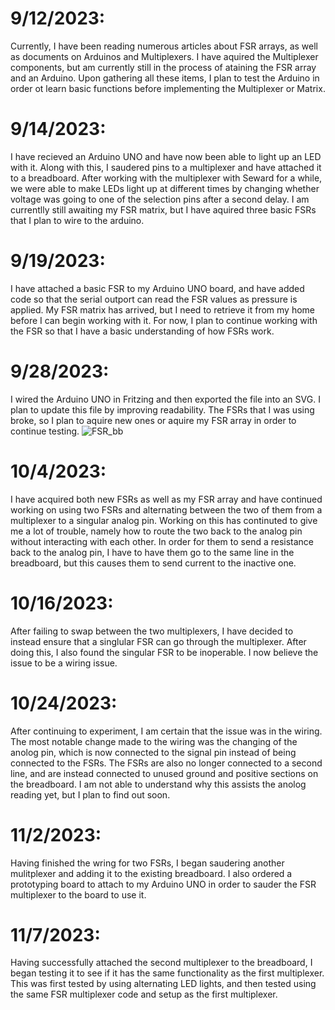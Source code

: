 # 9/12/2023: 
Currently, I have been reading numerous articles about FSR arrays, as well as documents on Arduinos and Multiplexers. I have aquired the Multiplexer components, but am currently still in the process of ataining the FSR array and an Arduino. Upon gathering all these items, I plan to test the Arduino in order ot learn basic functions before implementing the Multiplexer or Matrix.  
# 9/14/2023: 
I have recieved an Arduino UNO and have now been able to light up an LED with it. Along with this, I saudered pins to a multiplexer and have attached it to a breadboard. After working with the multiplexer with Seward for a while, we were able to make LEDs light up at different times by changing whether voltage was going to one of the selection pins after a second delay. I am currentlly still awaiting my FSR matrix, but I have aquired three basic FSRs that I plan to wire to the arduino.  
# 9/19/2023:
I have attached a basic FSR to my Arduino UNO board, and have added code so that the serial outport can read the FSR values as pressure is applied. My FSR matrix has arrived, but I need to retrieve it from my home before I can begin working with it. For now, I plan to continue working with the FSR so that I have a basic understanding of how FSRs work.  
# 9/28/2023:
I wired the Arduino UNO in Fritzing and then exported the file into an SVG. I plan to update this file by improving readability. The FSRs that I was using broke, so I plan to aquire new ones or aquire my FSR array in order to continue testing.
![FSR_bb](https://github.com/GraysonJackson/Capstone-Project/assets/99559775/a9018754-34b5-4062-836d-cb77db264588)  
# 10/4/2023:
I have acquired both new FSRs as well as my FSR array and have continued working on using two FSRs and alternating between the two of them from a multiplexer to a singular analog pin. Working on this has continuted to give me a lot of trouble, namely how to route the two back to the analog pin without interacting with each other. In order for them to send a resistance back to the analog pin, I have to have them go to the same line in the breadboard, but this causes them to send current to the inactive one.
# 10/16/2023:
After failing to swap between the two multiplexers, I have decided to instead ensure that a singlular FSR can go through the multiplexer. After doing this, I also found the singular FSR to be inoperable. I now believe the issue to be a wiring issue.
# 10/24/2023:
After continuing to experiment, I am certain that the issue was in the wiring. The most notable change made to the wiring was the changing of the anolog pin, which is now connected to the signal pin instead of being connected to the FSRs. The FSRs are also no longer connected to a second line, and are instead connected to unused ground and positive sections on the breadboard. I am not able to understand why this assists the anolog reading yet, but I plan to find out soon.
# 11/2/2023:
Having finished the wring for two FSRs, I began saudering another mulitplexer and adding it to the existing breadboard. I also ordered a prototyping board to attach to my Arduino UNO in order to sauder the FSR multiplexer to the board to use it.
# 11/7/2023:
Having successfully attached the second multiplexer to the breadboard, I began testing it to see if it has the same functionality as the first multiplexer. This was first tested by using alternating LED lights, and then tested using the same FSR multiplexer code and setup as the first multiplexer.